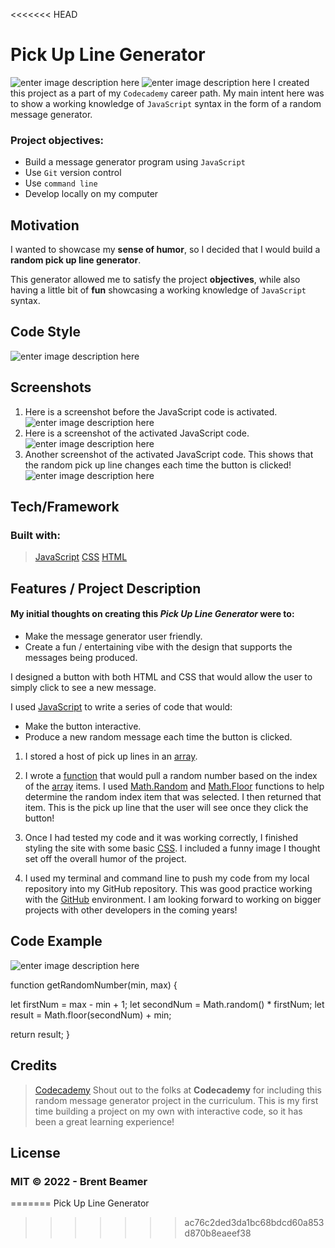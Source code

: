 <<<<<<< HEAD
﻿


# Pick Up Line Generator 
![enter image description here](https://img.shields.io/badge/Codecademy-CareerPath-yellow)
![enter image description here](https://img.shields.io/badge/Portfolio-Project-orange)
I created this project as a part of my `Codecademy` career path. My main intent here was to show a working knowledge of `JavaScript` syntax in the form of a random message generator. 

### Project objectives:

- Build a message generator program using `JavaScript`
- Use `Git` version control
- Use `command line`
- Develop locally on my computer



## Motivation

I wanted to showcase my **sense of humor**, so I decided that I would build a **random pick up line generator**.

This generator allowed me to satisfy the project **objectives**, while also having a little bit of **fun** showcasing a working knowledge of `JavaScript` syntax.  


## Code Style

![enter image description here](https://img.shields.io/badge/code%20style-standard-green)

## Screenshots


1. Here is a screenshot before the JavaScript code is activated.
![enter image description here](https://lh3.googleusercontent.com/X3uoYd8IkqX0N_GZyspLSjdvJJxeGivQiri36VBetqO1LtW9vZmlabgIsQZbSpYk2tONee-bD__T9QDmSCn6i4jJky3Uu5G2oR74x_gmPQNZaiVc3VeEh5k1JVMUesIxq4OAtvWSMItwYW4UC1vn9l98oGr_23UyE-2ygMfVPeptVhTEh2HZsagAoFJqUMHI6Qj_yKgbcfpuDgkL3n4WMSfCat-CcDa3T2T4Y2fwG4r_jY0IJzOjfQrlL9O4imiIhQNLJ7Ngh2oZO-XTiu65HIXBFDUHeqKsgjc8Tzj2B3zS8YCTz1zPBW3I-tiYzKpm7EGXsDW813Ve4We3kbkWTrG92bfTFkSkX5x8lrUm6ZQ8pMwudCCVedSLpW_m-MLWBKaBxH2srTsXAwptkT525hPDg36fUEFcRU-BS-16YFhLWuFRM-5TM966Z63vrR2kVMps1fAyOx0NfnkYg7BFKlxCRqX4tFYPkhIr6il_x7Wh4Rj3xbDeYLlwoQogoRuA0oG_yRn2h0GAbIRI8KNJDkstTXOMQl9W7m0onc0sfYD1Ughhu1VqaHo_CSs0NREfKEyLzI6gQZP74JDbBI2ZcqlVozP4Oa_dBUyqbGsoHaGIiq73l--ueeQXwUnTot6_n1mh0fB2OJFOMtTo6AMBfgJ8S66nGXYd6MhfYdltPttsxnOUAmzSIA5KVPNfbvbaokcqfH0vc9Bs6DNYNEXR8zQg3xKsXAOv3JRLtr8wlCqCOTZm53hyJ1VXvFof=w1429-h847-no?authuser=0)
2. Here is a screenshot of the activated JavaScript code. 
![enter image description here](https://lh3.googleusercontent.com/1whAmUwYyR-sWi6E5A9P87c6CiX6P6IXwCVv1qOS8nJ8kf8jHCfXc31nPsUNYRk6aA0_RRc-Bc8cs9oTTF_oW6AVAFZ2t9HkYatanWND9_VQzoRtnMgnKOHUNGep7vPWjG4DI-vyosTd7TN-I4jb2o8Jb0wscgMu8th9ZrTMXXhcmBLdaSBr-bAw8UccahDWISdP39gkU3zcjFAghvFpG-6hBU_-mKEyOhVSVT-N5LQX0ko2TzK_JmI7hLjrv6QUddF620mO4gNoDK3AJ70s-h87H7qnZ9nqOzeGhVRN3309lLKCxWQoxVuyM9xPJgbjtg4txlZAkwGhwxKi-lR15dMpz11yCr7KBVAsrX1EjG77TgxhByaT4mhfS34ezROPa6TkbNdSGKvGnbKHGWjS0Hp28SrZOefqPx0vnu8sHGxVWzSuQTkZAYuDS-JWMsm8p4UGOgf_9mni-CnyA_dTHbQQPehvbvKs5kZS2vDXV3FVVw-dw3bD6nLwTVxMeTfR17_pTNEl7ue6MMGeY9IiWY2_jHR9pBWCurMHhI-UUCu3NyEmyOHRv5KjdukbfrqH1zVC0Si0vP5V71kanXArg_zhH-BDF5cKZNs4nfaAbbLeAup06vFZTANYi4cGEfK0TeezqE4tXTKdUnkkgHLQQeSLl5OtSot-05Zu7y1_lcZMSZpkLmxMX5PtF0X8e9XRBQL1hGnWaRNyxpjWBKm4JMGgw1NQ-HnPdKESTSQRLJOLJEHlODSjMfNuotKg=w1411-h842-no?authuser=0)
3. Another screenshot of the activated JavaScript code. This shows that the random pick up line changes each time the button is clicked!
![enter image description here](https://lh3.googleusercontent.com/QMj0El3UJbaNYyvNegKuiPwBXlAZINqeJjNjnW8QbJdOqjZsQ-Cb4I58gGL-dMqQ6wNC9toCn9bztD2bczY2XXTrArKyQeZiZn67aWE6TcW5edmIW7HPvrS-atwjXFzs_PsJnmx-JFQ2l_k7eFSe1zvgAG6Zk3cLw0cEqW0JHLvK3uLGf6T7CCBk8quLB3HqR1XsV63lv1WWexzKUG78Ra46a3BwMFnq4GuPuRXN3K71OKE6rChLeHU-2ck9YiXg0jyQ4K6mkqkeOYbsJz21u9iR5xCxIhXTvW_-j6rBKHnsKmh5odcNWxtenJHbMfC7xtAZGAPRV5aBadT6QkjQ_bBsx-DFI-eS-UbmBA8g2qEGOM-DVJ0lc39VJw27dE8ObH37qZlghdfrEGU14IRsV0VwpYbSzcSyIX0t_mie0aRiMY2JArzaAkPlv419vkXGXuoGxd5b1J-tzx46ZEjBA1kBVazooTuoRU4KuWDXiDXBsF1jjFZLqkZBgZgu6nGDnWqidUgr-oYexBGz5kuTMHpZHhlkZUb2Aixv-YPdfngJukvYwwhmg1zYhtubq2F09DTqK1wgzmUQLc_lHl27Nxy__nPDcLEV6CYEmR4CxZTyJAaza6-RwbpJZ52hEk6CiscSGJo496bEwWvrQuxDBTvbDX1MdeT2IVAW9JbAAzcwvZ8-V97lFwTgDYcI8nHr_zEMazJCm6kX-6LUxldXEQQ0nuWXxZr9dd1McDHgWyS6gKXxarBeXiTtOuyG=w1413-h842-no?authuser=0)

## Tech/Framework

### Built with:

> [JavaScript](https://github.com/topics/javascript)
[CSS](https://github.com/topics/css)
[HTML](https://github.com/topics/html)


## Features / Project Description


#### My initial thoughts on creating this *Pick Up Line Generator* were to:

- Make the message generator user friendly.
- Create a fun / entertaining vibe with the design that supports the messages being produced.

I designed a button with both HTML and CSS that would allow the user to simply click to see a new message. 

I used [JavaScript](https://developer.mozilla.org/en-US/docs/Web/JavaScript) to write a series of code that would:

- Make the button interactive.
- Produce a new random message each time the button is clicked.

1. I stored a host of pick up lines in an [array](https://developer.mozilla.org/en-US/docs/Web/JavaScript/Reference/Global_Objects/Array).
2. I wrote a [function](https://developer.mozilla.org/en-US/docs/Web/JavaScript/Guide/Functions) that would pull a random number based on the index of the [array](https://developer.mozilla.org/en-US/docs/Web/JavaScript/Reference/Global_Objects/Array) items. I used [Math.Random](https://developer.mozilla.org/en-US/docs/Web/JavaScript/Reference/Global_Objects/Math/random) and [Math.Floor](https://developer.mozilla.org/en-US/docs/Web/JavaScript/Reference/Global_Objects/Math/floor) functions to help determine the random index item that was selected. I then returned that item. This is the pick up line that the user will see once they click the button!

3. Once I had tested my code and it was working correctly, I finished styling the site with some basic [CSS](https://developer.mozilla.org/en-US/docs/Web/CSS). I included a funny image I thought set off the overall humor of the project. 
4. I used my terminal and command line to push my code from my local repository into my GitHub repository. This was good practice working with the [GitHub](https://github.com) environment. I am looking forward to working on bigger projects with other developers in the coming years!






## Code Example 

![enter image description here](https://img.shields.io/badge/JavaScript-syntax-red)


function  getRandomNumber(min, max) {

let  firstNum = max - min + 1;
let  secondNum = Math.random() * firstNum;
let  result = Math.floor(secondNum) + min;

return  result;
}


## Credits

> [Codecademy](https://www.codecademy.com)
> Shout out to the folks at **Codecademy** for including this random message generator project in the curriculum. This is my first time building a project on my own with interactive code, so it has been a great learning experience!




## License



### MIT © 2022 - Brent Beamer












=======
Pick Up Line Generator
>>>>>>> ac76c2ded3da1bc68bdcd60a853d870b8eaeef38
